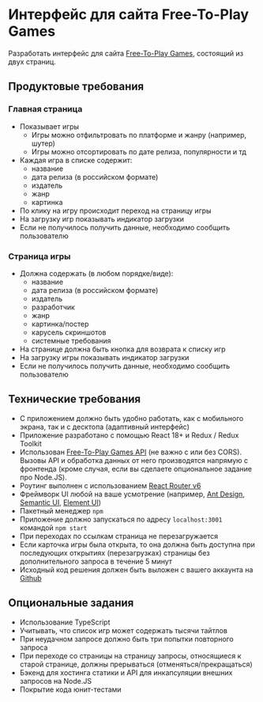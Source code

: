 # Интерфейс для сайта Free-To-Play Games

Разработать интерфейс для сайта [Free-To-Play Games](https://www.freetogame.com/), состоящий из двух страниц.

## Продуктовые требования
### Главная страница
- Показывает игры
    - Игры можно отфильтровать по платформе и жанру (например, шутер)
    - Игры можно отсортировать по дате релиза, популярности и тд
- Каждая игра в списке содержит:
    - название
    - дата релиза (в российском формате)
    - издатель
    - жанр
    - картинка
- По клику на игру происходит переход на страницу игры
- На загрузку игр показывать индикатор загрузки
- Если не получилось получить данные, необходимо сообщить пользователю
### Страница игры
- Должна содержать (в любом порядке/виде):
    - название
    - дата релиза (в российском формате)
    - издатель
    - разработчик
    - жанр
    - картинка/постер
    - карусель скриншотов
    - системные требования
- На странице должна быть кнопка для возврата к списку игр
- На загрузку игры показывать индикатор загрузки
- Если не получилось получить данные, необходимо сообщить пользователю

## Технические требования

- С приложением должно быть удобно работать, как с мобильного экрана, так и с десктопа (адаптивный интерфейс)
- Приложение разработано с помощью React 18+ и Redux / Redux Toolkit
- Использован [Free-To-Play Games API](https://www.freetogame.com/api-doc) (не важно с или без CORS). Вызовы API и обработка данных от него производятся напрямую с фронтенда (кроме случая, если вы сделаете опциональное задание про Node.JS).
- Роутинг выполнен с использованием [React Router v6](https://reactrouter.com/en/main)
- Фреймворк UI любой на ваше усмотрение (например, [Ant Design](https://ant.design/), [Semantic UI](https://react.semantic-ui.com/), [Element UI](http://elemental-ui.com/))
- Пакетный менеджер `npm`
- Приложение должно запускаться по адресу `localhost:3001` командой `npm start`
- При переходах по ссылкам страница не перезагружается
- Если карточка игры была открыта, то она должна быть доступна при последующих открытиях (перезагрузках) страницы без дополнительного запроса в течение 5 минут
- Исходный код решения должен быть выложен с вашего аккаунта на [Github](http://github.com/)

## Опциональные задания
- Использование TypeScript
- Учитывать, что список игр может содержать тысячи тайтлов
- При неудачном запросе должно быть три попытки повторного запроса
- При переходе со страницы на страницу запросы, относящиеся к старой странице, должны прерываться (отменяться/прекращаться)
- Бэкенд для хостинга статики и API для инкапсуляции внешних запросов на Node.JS
- Покрытие кода юнит-тестами
